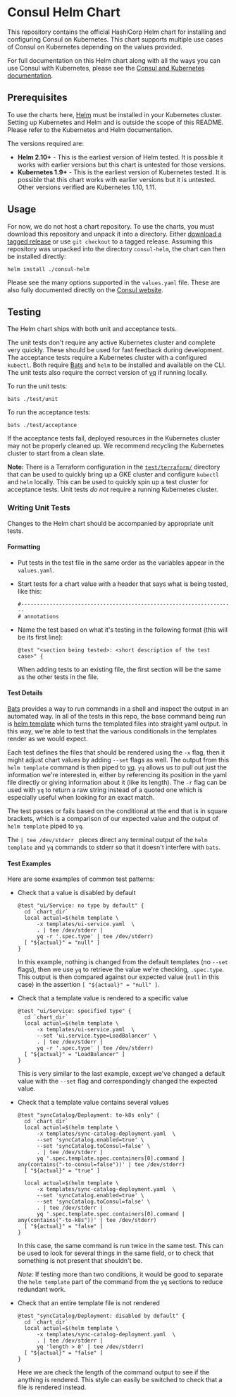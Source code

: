 # Consul Helm Chart

This repository contains the official HashiCorp Helm chart for installing
and configuring Consul on Kubernetes. This chart supports multiple use
cases of Consul on Kubernetes depending on the values provided.

For full documentation on this Helm chart along with all the ways you can
use Consul with Kubernetes, please see the
[Consul and Kubernetes documentation](https://www.consul.io/docs/platform/k8s/index.html).

## Prerequisites

To use the charts here, [Helm](https://helm.sh/) must be installed in your
Kubernetes cluster. Setting up Kubernetes and Helm and is outside the scope
of this README. Please refer to the Kubernetes and Helm documentation.

The versions required are:

- **Helm 2.10+** - This is the earliest version of Helm tested. It is possible
  it works with earlier versions but this chart is untested for those versions.
- **Kubernetes 1.9+** - This is the earliest version of Kubernetes tested.
  It is possible that this chart works with earlier versions but it is
  untested. Other versions verified are Kubernetes 1.10, 1.11.

## Usage

For now, we do not host a chart repository. To use the charts, you must
download this repository and unpack it into a directory. Either
[download a tagged release](https://github.com/hashicorp/consul-helm/releases) or
use `git checkout` to a tagged release.
Assuming this repository was unpacked into the directory `consul-helm`, the chart can
then be installed directly:

    helm install ./consul-helm

Please see the many options supported in the `values.yaml`
file. These are also fully documented directly on the
[Consul website](https://www.consul.io/docs/platform/k8s/helm.html).

## Testing

The Helm chart ships with both unit and acceptance tests.

The unit tests don't require any active Kubernetes cluster and complete
very quickly. These should be used for fast feedback during development.
The acceptance tests require a Kubernetes cluster with a configured `kubectl`.
Both require [Bats](https://github.com/bats-core/bats-core) and `helm` to be
installed and available on the CLI. The unit tests also require the correct
version of [yq](https://pypi.org/project/yq/) if running locally.

To run the unit tests:

    bats ./test/unit

To run the acceptance tests:

    bats ./test/acceptance

If the acceptance tests fail, deployed resources in the Kubernetes cluster
may not be properly cleaned up. We recommend recycling the Kubernetes cluster to
start from a clean slate.

**Note:** There is a Terraform configuration in the
[`test/terraform/`](https://github.com/hashicorp/consul-helm/tree/master/test/terraform) directory
that can be used to quickly bring up a GKE cluster and configure
`kubectl` and `helm` locally. This can be used to quickly spin up a test
cluster for acceptance tests. Unit tests _do not_ require a running Kubernetes
cluster.

### Writing Unit Tests

Changes to the Helm chart should be accompanied by appropriate unit tests.

#### Formatting

- Put tests in the test file in the same order as the variables appear in the `values.yaml`.
- Start tests for a chart value with a header that says what is being tested, like this:

  ```
  #--------------------------------------------------------------------
  # annotations
  ```

- Name the test based on what it's testing in the following format (this will be its first line):

  ```
  @test "<section being tested>: <short description of the test case>" {
  ```

  When adding tests to an existing file, the first section will be the same as the other tests in the file.

#### Test Details

[Bats](https://github.com/bats-core/bats-core) provides a way to run commands in a shell and inspect the output in an automated way.
In all of the tests in this repo, the base command being run is [helm template](https://docs.helm.sh/helm/#helm-template) which turns the templated files into straight yaml output.
In this way, we're able to test that the various conditionals in the templates render as we would expect.

Each test defines the files that should be rendered using the `-x` flag, then it might adjust chart values by adding `--set` flags as well.
The output from this `helm template` command is then piped to [yq](https://pypi.org/project/yq/).
`yq` allows us to pull out just the information we're interested in, either by referencing its position in the yaml file directly or giving information about it (like its length).
The `-r` flag can be used with `yq` to return a raw string instead of a quoted one which is especially useful when looking for an exact match.

The test passes or fails based on the conditional at the end that is in square brackets, which is a comparison of our expected value and the output of `helm template` piped to `yq`.

The `| tee /dev/stderr ` pieces direct any terminal output of the `helm template` and `yq` commands to stderr so that it doesn't interfere with `bats`.

#### Test Examples

Here are some examples of common test patterns:

- Check that a value is disabled by default

  ```
  @test "ui/Service: no type by default" {
    cd `chart_dir`
    local actual=$(helm template \
        -x templates/ui-service.yaml  \
        . | tee /dev/stderr |
        yq -r '.spec.type' | tee /dev/stderr)
    [ "${actual}" = "null" ]
  }
  ```

  In this example, nothing is changed from the default templates (no `--set` flags), then we use `yq` to retrieve the value we're checking, `.spec.type`.
  This output is then compared against our expected value (`null` in this case) in the assertion `[ "${actual}" = "null" ]`.

- Check that a template value is rendered to a specific value

  ```
  @test "ui/Service: specified type" {
    cd `chart_dir`
    local actual=$(helm template \
        -x templates/ui-service.yaml  \
        --set 'ui.service.type=LoadBalancer' \
        . | tee /dev/stderr |
        yq -r '.spec.type' | tee /dev/stderr)
    [ "${actual}" = "LoadBalancer" ]
  }
  ```

  This is very similar to the last example, except we've changed a default value with the `--set` flag and correspondingly changed the expected value.

- Check that a template value contains several values

  ```
  @test "syncCatalog/Deployment: to-k8s only" {
    cd `chart_dir`
    local actual=$(helm template \
        -x templates/sync-catalog-deployment.yaml  \
        --set 'syncCatalog.enabled=true' \
        --set 'syncCatalog.toConsul=false' \
        . | tee /dev/stderr |
        yq '.spec.template.spec.containers[0].command | any(contains("-to-consul=false"))' | tee /dev/stderr)
    [ "${actual}" = "true" ]

    local actual=$(helm template \
        -x templates/sync-catalog-deployment.yaml  \
        --set 'syncCatalog.enabled=true' \
        --set 'syncCatalog.toConsul=false' \
        . | tee /dev/stderr |
        yq '.spec.template.spec.containers[0].command | any(contains("-to-k8s"))' | tee /dev/stderr)
    [ "${actual}" = "false" ]
  }
  ```

  In this case, the same command is run twice in the same test.
  This can be used to look for several things in the same field, or to check that something is not present that shouldn't be.

  _Note:_ If testing more than two conditions, it would be good to separate the `helm template` part of the command from the `yq` sections to reduce redundant work.

- Check that an entire template file is not rendered
  ```
  @test "syncCatalog/Deployment: disabled by default" {
    cd `chart_dir`
    local actual=$(helm template \
        -x templates/sync-catalog-deployment.yaml  \
        . | tee /dev/stderr |
        yq 'length > 0' | tee /dev/stderr)
    [ "${actual}" = "false" ]
  }
  ```
  Here we are check the length of the command output to see if the anything is rendered.
  This style can easily be switched to check that a file is rendered instead.

